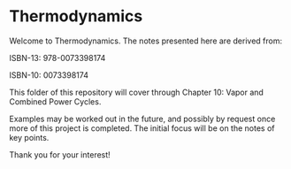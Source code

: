 # Thermodynamics

Welcome to Thermodynamics. The notes presented here are derived from:

ISBN-13: 978-0073398174

ISBN-10: 0073398174

This folder of this repository will cover through Chapter 10: Vapor and Combined Power Cycles.

Examples may be worked out in the future, and possibly by request once more of this project is completed. The initial focus will be on the notes of key points.

Thank you for your interest!